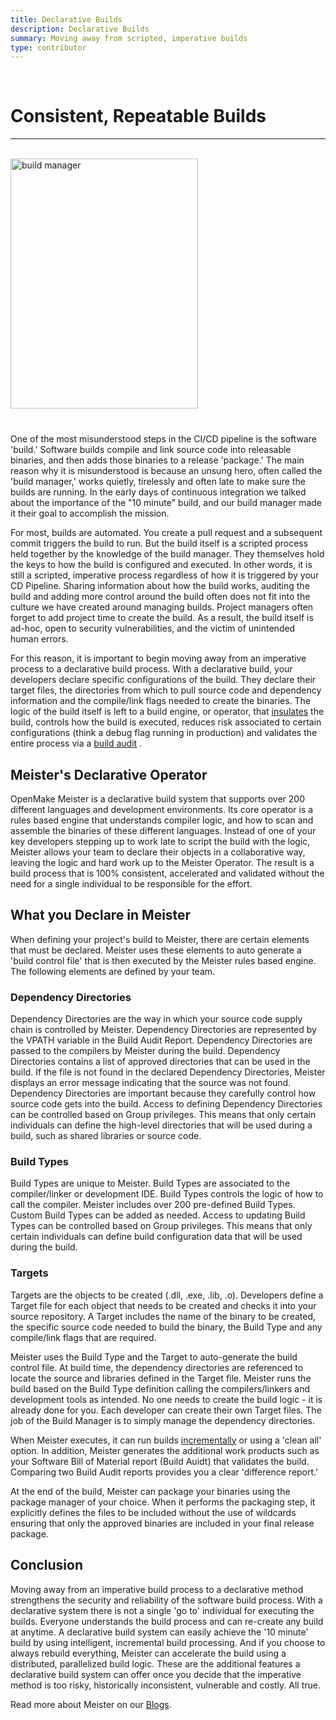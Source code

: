 ```yaml
---
title: Declarative Builds
description: Declarative Builds
summary: Moving away from scripted, imperative builds
type: contributor
---
```


<div class="row">

  <div class="col">
  </div>
  <div class="col-7">
  <div style="margin-bottom:40px">
    <br>
    <h1 class="text-left">Consistent, Repeatable Builds</h1>
    <hr>
    <br>
    <img src="/images/ScriptingNerd-sm.jpg" alt="build manager" width="300px" height="400px"  />
  </div>

One of the most misunderstood steps in the CI/CD pipeline is the software 'build.' Software builds compile and link source code into releasable binaries, and then adds those binaries to a release 'package.' The main reason why it is misunderstood is because an unsung hero, often called the 'build manager,' works quietly, tirelessly and often late to make sure the builds are running. In the early days of continuous integration we talked about the importance of the "10 minute" build, and our build manager made it their goal to accomplish the mission. 

For most, builds are automated. You create a pull request and a subsequent commit triggers the build to run. But the build itself is a scripted process held together by the knowledge of the build manager. They themselves hold the keys to how the build is configured and executed. In other words, it is still a scripted, imperative process regardless of how it is triggered by your CD Pipeline. Sharing information about how the build works, auditing the build and adding more control around the build often does not fit into the culture we have created around managing builds. Project managers often forget to add project time to create the build. As a result, the build itself is ad-hoc, open to security vulnerabilities, and the victim of unintended human errors.

For this reason, it is important to begin moving away from an imperative process to a declarative build process. With a declarative build, your developers declare specific configurations of the build. They declare their target files, the directories from which to pull source code and dependency information and the compile/link flags needed to create the binaries. The logic of the build itself is left to a build engine, or operator, that [insulates](/insulated) the build, controls how the build is executed, reduces risk associated to certain configurations (think a debug flag running in production) and validates the entire process via a [build audit](/insights/) .

## Meister's Declarative Operator

OpenMake Meister is a declarative build system that supports over 200 different languages and development environments. Its core operator is a rules based engine that understands compiler logic, and how to scan and assemble the binaries of these different languages. Instead of one of your key developers stepping up to work late to script the build with the logic, Meister allows your team to declare their objects in a collaborative way, leaving the logic and hard work up to the Meister Operator. The result is a build process that is 100% consistent, accelerated and validated without the need for a single individual to be responsible for the effort. 

## What you Declare in Meister

When defining your project's build to Meister, there are certain elements that must be declared. Meister uses these elements to auto generate a 'build control file' that is then executed by the Meister rules based engine. The following elements are defined by your team.


### Dependency Directories

Dependency Directories are the way in which your source code supply chain is controlled by Meister. Dependency Directories are represented by the VPATH variable in the Build Audit Report. Dependency Directories are passed to the compilers by Meister during the build. Dependency Directories contains a list of approved directories that can be used in the build. If the file is not found in the declared Dependency Directories, Meister displays an error message indicating that the source was not found. Dependency Directories are important because they carefully control how source code gets into the build. Access to defining Dependency Directories can be controlled based on Group privileges. This means that only certain individuals can define the high-level directories that will be used during a build, such as shared libraries or source code. 

### Build Types

Build Types are unique to Meister. Build Types are associated to the compiler/linker or development IDE. Build Types controls the logic of how to call the compiler. Meister includes over 200 pre-defined Build Types. Custom Build Types can be added as needed. Access to updating Build Types can be controlled based on Group privileges. This means that only certain individuals can define build configuration data that will be used during the build.

### Targets

Targets are the objects to be created (.dll, .exe, .lib, .o). Developers define a Target file for each object that needs to be created and checks it into your source repository. A Target includes the name of the binary to be created, the specific source code needed to build the binary, the Build Type and any compile/link flags that are required.

Meister uses the Build Type and the Target to auto-generate the build control file. At build time, the dependency directories are referenced to locate the source and libraries defined in the Target file. Meister runs the build based on the Build Type definition calling the compilers/linkers and development tools as intended. No one needs to create the build logic - it is already done for you. Each developer can create their own Target files. The job of the Build Manager is to simply manage the dependency directories. 

When Meister executes, it can run builds [incrementally](/blog/2017/06/29/incremental-builds-are-critical-for-continuous-builds/) or using a 'clean all' option. In addition, Meister generates the additional work products such as your Software Bill of Material report (Build Auidt) that validates the build. Comparing two Build Audit reports provides you a clear 'difference report.' 

At the end of the build, Meister can package your binaries using the package manager of your choice. When it performs the packaging step, it explicitly defines the files to be included without the use of wildcards ensuring that only the approved binaries are included in your final release package. 


## Conclusion

Moving away from an imperative build process to a declarative method strengthens the security and reliability of the software build process. With a declarative system there is not a single 'go to' individual for executing the builds. Everyone understands the build process and can re-create any build at anytime. A declarative build system can easily achieve the '10 minute' build by using intelligent, incremental build processing. And if you choose to always rebuild everything, Meister can accelerate the build using a distributed, parallelized build logic. These are the additional features a declarative build system can offer once you decide that the imperative method is too risky, historically inconsistent, vulnerable and costly. All true.  

Read more about Meister on our [Blogs](/blog/meister-tips/).

  </div>
  <div class="col">
  </div>
</div>  